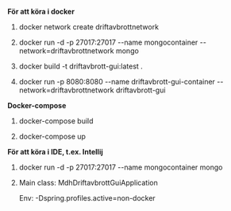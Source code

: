 **För att köra i docker**
1. docker network create driftavbrottnetwork

2. docker run -d -p 27017:27017 --name mongocontainer --network=driftavbrottnetwork mongo

3. docker build -t driftavbrott-gui:latest .

4. docker run -p 8080:8080 --name driftavbrott-gui-container --network=driftavbrottnetwork driftavbrott-gui


**Docker-compose**
1. docker-compose build

2. docker-compose up


**För att köra i IDE, t.ex. Intellij**
1. docker run -d -p 27017:27017 --name mongocontainer mongo

2. Main class: MdhDriftavbrottGuiApplication

    Env: -Dspring.profiles.active=non-docker



